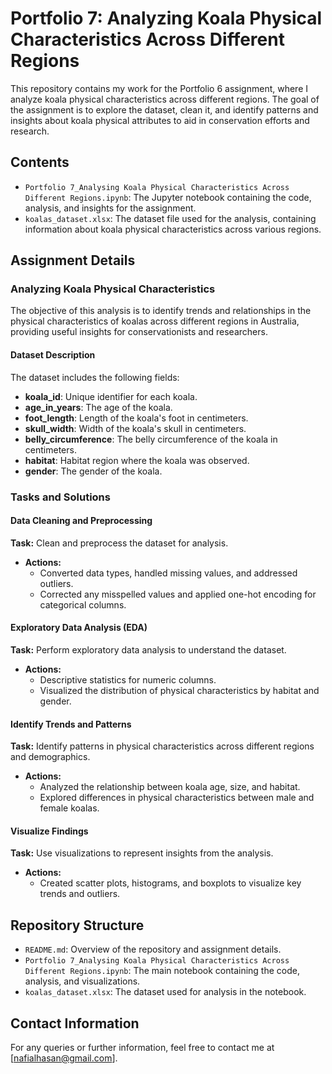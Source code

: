 # Portfolio 7: Analyzing Koala Physical Characteristics Across Different Regions

This repository contains my work for the Portfolio 6 assignment, where I analyze koala physical characteristics across different regions. The goal of the assignment is to explore the dataset, clean it, and identify patterns and insights about koala physical attributes to aid in conservation efforts and research.

## Contents

- `Portfolio 7_Analysing Koala Physical Characteristics Across Different Regions.ipynb`: The Jupyter notebook containing the code, analysis, and insights for the assignment.
- `koalas_dataset.xlsx`: The dataset file used for the analysis, containing information about koala physical characteristics across various regions.

## Assignment Details

### Analyzing Koala Physical Characteristics

The objective of this analysis is to identify trends and relationships in the physical characteristics of koalas across different regions in Australia, providing useful insights for conservationists and researchers.

#### Dataset Description

The dataset includes the following fields:
- **koala_id**: Unique identifier for each koala.
- **age_in_years**: The age of the koala.
- **foot_length**: Length of the koala's foot in centimeters.
- **skull_width**: Width of the koala's skull in centimeters.
- **belly_circumference**: The belly circumference of the koala in centimeters.
- **habitat**: Habitat region where the koala was observed.
- **gender**: The gender of the koala.

### Tasks and Solutions

#### Data Cleaning and Preprocessing
**Task:** Clean and preprocess the dataset for analysis.
- **Actions:**
  - Converted data types, handled missing values, and addressed outliers.
  - Corrected any misspelled values and applied one-hot encoding for categorical columns.

#### Exploratory Data Analysis (EDA)
**Task:** Perform exploratory data analysis to understand the dataset.
- **Actions:**
  - Descriptive statistics for numeric columns.
  - Visualized the distribution of physical characteristics by habitat and gender.

#### Identify Trends and Patterns
**Task:** Identify patterns in physical characteristics across different regions and demographics.
- **Actions:**
  - Analyzed the relationship between koala age, size, and habitat.
  - Explored differences in physical characteristics between male and female koalas.

#### Visualize Findings
**Task:** Use visualizations to represent insights from the analysis.
- **Actions:**
  - Created scatter plots, histograms, and boxplots to visualize key trends and outliers.

## Repository Structure

- `README.md`: Overview of the repository and assignment details.
- `Portfolio 7_Analysing Koala Physical Characteristics Across Different Regions.ipynb`: The main notebook containing the code, analysis, and visualizations.
- `koalas_dataset.xlsx`: The dataset used for analysis in the notebook.

## Contact Information

For any queries or further information, feel free to contact me at [nafialhasan@gmail.com].
